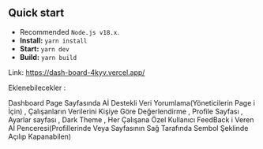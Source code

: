 ## Quick start

- Recommended `Node.js v18.x`.
- **Install:** `yarn install`
- **Start:** `yarn dev`
- **Build:** `yarn build`

Link: https://dash-board-4kyv.vercel.app/

Eklenebilecekler : 

Dashboard Page Sayfasında Aİ Destekli Veri Yorumlama(Yöneticilerin Page i İçin) , 
Çalışanların Verilerini Kişiye Göre Değerlendirme , 
Profile Sayfası , 
Ayarlar sayfası ,
Dark Theme , 
Her Çalışana Özel Kullanıcı FeedBack i Veren Aİ Penceresi(Profillerinde Veya Sayfasının Sağ Tarafında Sembol Şeklinde Açılıp Kapanabilen)  
